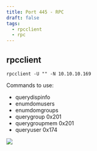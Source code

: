 ```yaml
---
title: Port 445 - RPC
draft: false
tags:
  - rpcclient
  - rpc
---
```

## rpcclient

`rpcclient -U "" -N 10.10.10.169`

Commands to use:
- querydispinfo
- enumdomusers
- enumdomgroups
- querygroup 0x201
- querygroupmem 0x201
- queryuser 0x174

![](https://i.imgur.com/bGUMZbE.png)
